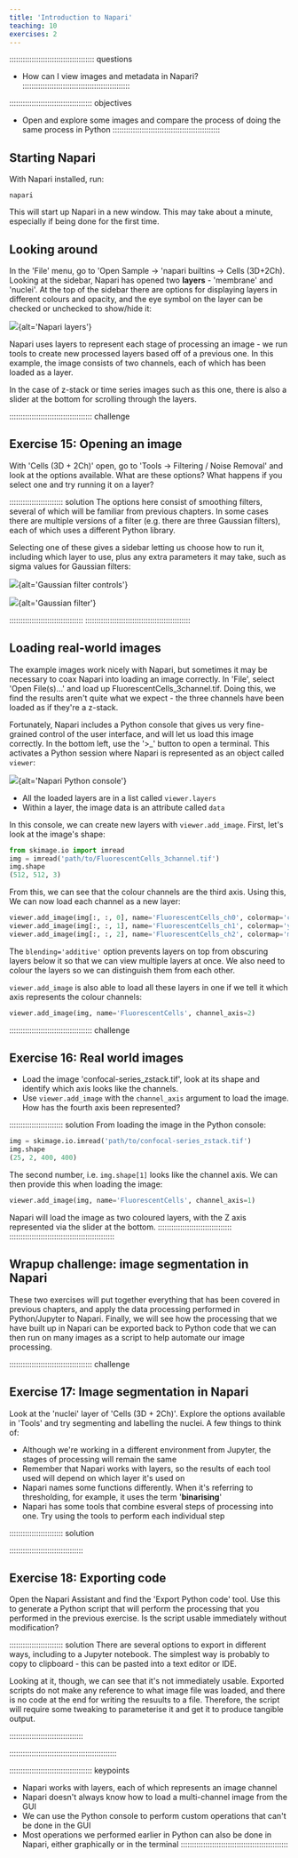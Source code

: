 ```yaml
---
title: 'Introduction to Napari'
teaching: 10
exercises: 2
---
```


:::::::::::::::::::::::::::::::::::::: questions 
- How can I view images and metadata in Napari?
::::::::::::::::::::::::::::::::::::::::::::::::

::::::::::::::::::::::::::::::::::::: objectives
- Open and explore some images and compare the process
  of doing the same process in Python
::::::::::::::::::::::::::::::::::::::::::::::::

## Starting Napari

With Napari installed, run:

    napari

This will start up Napari in a new window. This may take about a minute, especially
if being done for the first time.


## Looking around

In the 'File' menu, go to 'Open Sample -> 'napari builtins -> Cells (3D+2Ch). Looking
at the sidebar, Napari has opened two **layers** - 'membrane' and 'nuclei'. At the top
of the sidebar there are options for displaying layers in different colours and opacity,
and the eye symbol on the layer can be checked or unchecked to show/hide it:

![](fig/5_1_layers.jpg){alt='Napari layers'}

Napari uses layers to represent each stage of processing an image - we run tools to
create new processed layers based off of a previous one. In this example, the image
consists of two channels, each of which has been loaded as a layer.

In the case of z-stack or time series images such as this one, there is also a slider
at the bottom for scrolling through the layers.

::::::::::::::::::::::::::::::::::::: challenge 
## Exercise 15: Opening an image

With 'Cells (3D + 2Ch)' open, go to 'Tools -> Filtering / Noise Removal' and
look at the options available. What are these options? What happens if you
select one and try running it on a layer?

:::::::::::::::::::::::: solution 
The options here consist of smoothing filters, several of which will be familiar
from previous chapters. In some cases there are multiple versions of a filter
(e.g. there are three Gaussian filters), each of which uses a different
Python library.

Selecting one of these gives a sidebar letting us choose how to run it, including
which layer to use, plus any extra parameters it may take, such as sigma values
for Gaussian filters:

![](fig/5_2_gaussian_filter_controls.jpg){alt='Gaussian filter controls'}

![](fig/5_3_gaussian_filter.jpg){alt='Gaussian filter'}


:::::::::::::::::::::::::::::::::
:::::::::::::::::::::::::::::::::::::::::::::::


## Loading real-world images

The example images work nicely with Napari, but sometimes it may be necessary to
coax Napari into loading an image correctly. In 'File', select 'Open File(s)...'
and load up FluorescentCells_3channel.tif. Doing this, we find the results aren't
quite what we expect - the three channels have been loaded as if they're a z-stack.

Fortunately, Napari includes a Python console that gives us very fine-grained control
of the user interface, and will let us load this image correctly. In the bottom
left, use the '>_' button to open a terminal. This activates a Python session
where Napari is represented as an object called `viewer`:

![](fig/5_4_python_console.png){alt='Napari Python console'}

- All the loaded layers are in a list called `viewer.layers`
- Within a layer, the image data is an attribute called `data`

In this console, we can create new layers with `viewer.add_image`. First, let's look
at the image's shape:

```python
from skimage.io import imread
img = imread('path/to/FluorescentCells_3channel.tif')
img.shape
(512, 512, 3)
```

From this, we can see that the colour channels are the third axis. Using this,
We can now load each channel as a new layer:

```python
viewer.add_image(img[:, :, 0], name='FluorescentCells_ch0', colormap='cyan')
viewer.add_image(img[:, :, 1], name='FluorescentCells_ch1', colormap='yellow', blending='additive')
viewer.add_image(img[:, :, 2], name='FluorescentCells_ch2', colormap='magenta', blending='additive')
```

The `blending='additive'` option prevents layers on top from obscuring layers below it
so that we can view multiple layers at once. We also need to colour the layers so we
can distinguish them from each other.

`viewer.add_image` is also able to load all these layers in one if we tell it which axis
represents the colour channels:

```python
viewer.add_image(img, name='FluorescentCells', channel_axis=2)
```

::::::::::::::::::::::::::::::::::::: challenge 
## Exercise 16: Real world images

- Load the image 'confocal-series_zstack.tif', look at its shape and identify which
  axis looks like the channels.
- Use `viewer.add_image` with the `channel_axis` argument to load the image.
  How has the fourth axis been represented?

:::::::::::::::::::::::: solution 
From loading the image in the Python console:

```python
img = skimage.io.imread('path/to/confocal-series_zstack.tif')
img.shape
(25, 2, 400, 400)
```

The second number, i.e. `img.shape[1]` looks like the channel axis. We can then
provide this when loading the image:

```python
viewer.add_image(img, name='FluorescentCells', channel_axis=1)
```

Napari will load the image as two coloured layers, with the Z axis represented via the slider
at the bottom.
:::::::::::::::::::::::::::::::::
:::::::::::::::::::::::::::::::::::::::::::::::

## Wrapup challenge: image segmentation in Napari

These two exercises will put together everything that has been covered in previous
chapters, and apply the data processing performed in Python/Jupyter to
Napari. Finally, we will see how the processing that we have built up in Napari
can be exported back to Python code that we can then run on many images as a script
to help automate our image processing.

::::::::::::::::::::::::::::::::::::: challenge

## Exercise 17: Image segmentation in Napari

Look at the 'nuclei' layer of 'Cells (3D + 2Ch)'. Explore
the options available in 'Tools' and try segmenting and
labelling the nuclei. A few things to think of:

- Although we're working in a different environment from
  Jupyter, the stages of processing will remain the same
- Remember that Napari works with layers, so the results
  of each tool used will depend on which layer it's used on
- Napari names some functions differently. When it's referring
  to thresholding, for example, it uses the term '**binarising**'
- Napari has some tools that combine esveral steps of processing
  into one. Try using the tools to perform each individual
  step

:::::::::::::::::::::::: solution

:::::::::::::::::::::::::::::::::

## Exercise 18: Exporting code

Open the Napari Assistant and find the 'Export Python code'
tool. Use this to generate a Python script that will perform
the processing that you performed in the previous exercise. Is
the script usable immediately without modification?

:::::::::::::::::::::::: solution
There are several options to export in different ways, including to
a Jupyter notebook. The simplest way is probably to copy to clipboard -
this can be pasted into a text editor or IDE.

Looking at it, though, we can see that it's not immediately usable.
Exported scripts do not make any reference to what image file was loaded,
and there is no code at the end for writing the resuults to a file.
Therefore, the script will require some tweaking to parameterise it
and get it to produce tangible output.

:::::::::::::::::::::::::::::::::

::::::::::::::::::::::::::::::::::::::::::::::::

::::::::::::::::::::::::::::::::::::: keypoints 
- Napari works with layers, each of which represents an image channel
- Napari doesn't always know how to load a multi-channel image from the GUI
- We can use the Python console to perform custom operations that can't be
  done in the GUI
- Most operations we performed earlier in Python can also be done in Napari,
  either graphically or in the terminal
::::::::::::::::::::::::::::::::::::::::::::::::
